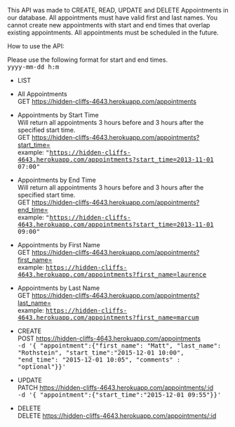 
This API was made to CREATE, READ, UPDATE and DELETE Appointments in our database. All appointments must have valid first and last names. You cannot create new appointments
with start and end times that overlap existing appointments. All appointments must be scheduled in the future.

How to use the API:

Please use the following format for start and end times.   
<tt>yyyy-mm-dd h:m</tt>

* LIST  
 * All Appointments    
   GET https://hidden-cliffs-4643.herokuapp.com/appointments        
 * Appointments by Start Time  
   Will return all appointments 3 hours before and 3 hours after the specified start time.   
   GET https://hidden-cliffs-4643.herokuapp.com/appointments?start_time=    
   example: <tt>"https://hidden-cliffs-4643.herokuapp.com/appointments?start_time=2013-11-01 07:00"</tt>   
 * Appointments by End Time  
   Will return all appointments 3 hours before and 3 hours after the specified start time.       
   GET https://hidden-cliffs-4643.herokuapp.com/appointments?end_time=   
   example: <tt>"https://hidden-cliffs-4643.herokuapp.com/appointments?start_time=2013-11-01 09:00"</tt>     
 * Appointments by First Name    
   GET https://hidden-cliffs-4643.herokuapp.com/appointments?first_name=     
   example: <tt>https://hidden-cliffs-4643.herokuapp.com/appointments?first_name=laurence</tt>      
 * Appointments by Last Name     
   GET https://hidden-cliffs-4643.herokuapp.com/appointments?last_name=      
   example: <tt>https://hidden-cliffs-4643.herokuapp.com/appointments?first_name=marcum</tt>     

* CREATE  
  POST https://hidden-cliffs-4643.herokuapp.com/appointments       
  <tt>-d '{ "appointment":{"first_name": "Matt", "last_name": "Rothstein", "start_time":"2015-12-01 10:00", "end_time": "2015-12-01 10:05", "comments" : "optional"}}'</tt>

* UPDATE  
  PATCH https://hidden-cliffs-4643.herokuapp.com/appointments/:id   
  <tt>-d '{ "appointment":{"start_time":"2015-12-01 09:55"}}'</tt>

* DELETE  
  DELETE https://hidden-cliffs-4643.herokuapp.com/appointments/:id   
